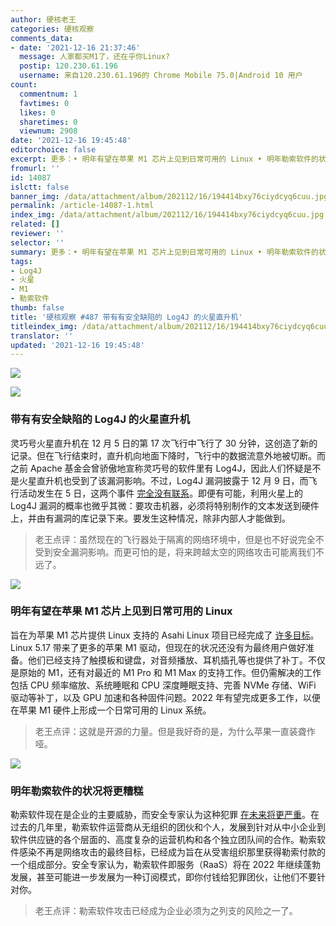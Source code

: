 ```yaml
---
author: 硬核老王
categories: 硬核观察
comments_data:
- date: '2021-12-16 21:37:46'
  message: 人家都买M1了，还在乎你Linux?
  postip: 120.230.61.196
  username: 来自120.230.61.196的 Chrome Mobile 75.0|Android 10 用户
count:
  commentnum: 1
  favtimes: 0
  likes: 0
  sharetimes: 0
  viewnum: 2908
date: '2021-12-16 19:45:48'
editorchoice: false
excerpt: 更多：• 明年有望在苹果 M1 芯片上见到日常可用的 Linux • 明年勒索软件的状况将更糟糕
fromurl: ''
id: 14087
islctt: false
banner_img: /data/attachment/album/202112/16/194414bxy76ciydcyq6cuu.jpg
permalink: /article-14087-1.html
index_img: /data/attachment/album/202112/16/194414bxy76ciydcyq6cuu.jpg
related: []
reviewer: ''
selector: ''
summary: 更多：• 明年有望在苹果 M1 芯片上见到日常可用的 Linux • 明年勒索软件的状况将更糟糕
tags:
- Log4J
- 火星
- M1
- 勒索软件
thumb: false
title: '硬核观察 #487 带有有安全缺陷的 Log4J 的火星直升机'
titleindex_img: /data/attachment/album/202112/16/194414bxy76ciydcyq6cuu.jpg
translator: ''
updated: '2021-12-16 19:45:48'
---
```


![](/data/attachment/album/202112/16/194414bxy76ciydcyq6cuu.jpg)


![](/data/attachment/album/202112/16/194427b2hesabj5mm47hhs.jpg)


### 带有有安全缺陷的 Log4J 的火星直升机


灵巧号火星直升机在 12 月 5 日的第 17 次飞行中飞行了 30 分钟，这创造了新的记录。但在飞行结束时，直升机向地面下降时，飞行中的数据流意外地被切断。而之前 Apache 基金会曾骄傲地宣称灵巧号的软件里有 Log4J，因此人们怀疑是不是火星直升机也受到了该漏洞影响。不过，Log4J 漏洞披露于 12 月 9 日，而飞行活动发生在 5 日，这两个事件 [完全没有联系](https://www.theregister.com/2021/12/16/ingenuity_mars_helicopter_log4j_network/)。即便有可能，利用火星上的 Log4J 漏洞的概率也微乎其微：要攻击机器，必须将特别制作的文本发送到硬件上，并由有漏洞的库记录下来。要发生这种情况，除非内部人才能做到。



> 
> 老王点评：虽然现在的飞行器处于隔离的网络环境中，但是也不好说完全不受到安全漏洞影响。而更可怕的是，将来跨越太空的网络攻击可能离我们不远了。
> 
> 
> 


![](/data/attachment/album/202112/16/194437rzhuuxatabbunw99.jpg)


### 明年有望在苹果 M1 芯片上见到日常可用的 Linux


旨在为苹果 M1 芯片提供 Linux 支持的 Asahi Linux 项目已经完成了 [许多目标](https://asahilinux.org/2021/12/progress-report-oct-nov-2021/)。Linux 5.17 带来了更多的苹果 M1 驱动，但现在的状况还没有为最终用户做好准备。他们已经支持了触摸板和键盘，对音频播放、耳机插孔等也提供了补丁。不仅是原始的 M1，还有对最近的 M1 Pro 和 M1 Max 的支持工作。但仍需解决的工作包括 CPU 频率缩放、系统睡眠和 CPU 深度睡眠支持、完善 NVMe 存储、WiFi 驱动等补丁，以及 GPU 加速和各种固件问题。2022 年有望完成更多工作，以便在苹果 M1 硬件上形成一个日常可用的 Linux 系统。



> 
> 老王点评：这就是开源的力量。但是我好奇的是，为什么苹果一直装聋作哑。
> 
> 
> 


![](/data/attachment/album/202112/16/194445wgckccgdzddrcmdg.jpg)


### 明年勒索软件的状况将更糟糕


勒索软件现在是企业的主要威胁，而安全专家认为这种犯罪 [在未来将更严重](https://www.zdnet.com/article/ransomware-in-2022-were-all-screwed/)。在过去的几年里，勒索软件运营商从无组织的团伙和个人，发展到针对从中小企业到软件供应链的各个层面的、高度复杂的运营机构和各个独立团队间的合作。勒索软件感染不再是网络攻击的最终目标，已经成为旨在从受害组织那里获得勒索付款的一个组成部分。安全专家认为，勒索软件即服务（RaaS）将在 2022 年继续蓬勃发展，甚至可能进一步发展为一种订阅模式，即你付钱给犯罪团伙，让他们不要针对你。



> 
> 老王点评：勒索软件攻击已经成为企业必须为之列支的风险之一了。
> 
> 
>